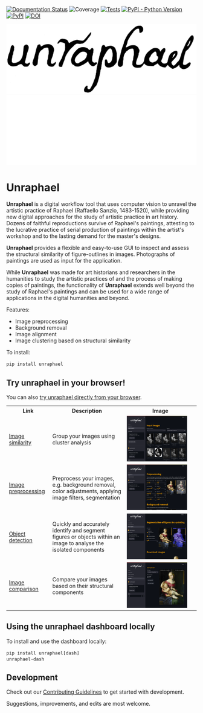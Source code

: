 [![Documentation Status](https://readthedocs.org/projects/unraphael/badge/?version=latest)](https://unraphael.readthedocs.io/en/latest/?badge=latest)
![Coverage](https://gist.githubusercontent.com/stefsmeets/808729a4ba7f123f650e32c499e143a4/raw/covbadge.svg)
[![Tests](https://github.com/DecodingRaphael/unraphael/actions/workflows/tests.yaml/badge.svg)](https://github.com/DecodingRaphael/unraphael/actions/workflows/tests.yaml)
[![PyPI - Python Version](https://img.shields.io/pypi/pyversions/unraphael)](https://pypi.org/project/unraphael/)
[![PyPI](https://img.shields.io/pypi/v/unraphael.svg?style=flat)](https://pypi.org/project/unraphael/)
[![DOI](https://zenodo.org/badge/DOI/10.5281/zenodo.11192044.svg)](https://doi.org/10.5281/zenodo.11192044)

![Unraphael banner](https://raw.githubusercontent.com/DecodingRaphael/unraphael/main/src/unraphael/data/logo.png#gh-light-mode-only)
![Unraphael banner](https://raw.githubusercontent.com/DecodingRaphael/unraphael/main/src/unraphael/data/logo-dark.png#gh-dark-mode-only)

# Unraphael

**Unraphael** is a digital workflow tool that uses computer vision to unravel the artistic practice of Raphael (Raffaello Sanzio, 1483-1520), while providing new digital approaches for the study of artistic practice in art history. Dozens of faithful reproductions survive of Raphael's paintings, attesting to the lucrative practice of serial production of paintings within the artist's workshop and to the lasting demand for the master's designs.

**Unraphael** provides a flexible and easy-to-use GUI to inspect and assess the structural similarity of figure-outlines in images. Photographs of paintings are used as input for the application.

While **Unraphael** was made for art historians and researchers in the humanities to study the artistic practices of and the process of making copies of paintings, the functionality of **Unraphael** extends well beyond the study of Raphael's paintings and can be used for a wide range of applications in the digital humanities and beyond.

Features:
- Image preprocessing
- Background removal
- Image alignment
- Image clustering based on structural similarity

To install:

```console
pip install unraphael
```

## Try unraphael in your browser!

You can also [try unraphael directly from your browser](https://unraphael.streamlit.app/).

<table>
  <tr>
    <th>Link</th>
    <th>Description</th>
    <th>Image</th>
  </tr>
  <tr>
    <td><a href =https://unraphael.streamlit.app/image_similarity>Image similarity</a></td>
    <td>Group your images using cluster analysis</td>
    <td><img src="https://raw.githubusercontent.com/DecodingRaphael/unraphael/main/docs/_static/dash_image_sim.png" alt="Image similarity" width="90%"/></td>
  </tr>
  <tr>
    <td><a href =https://unraphael.streamlit.app/image_similarity>Image preprocessing</a></td>
    <td>Preprocess your images, e.g. background removal, color adjustments, applying image filters, segmentation</td>
    <td><img src="https://raw.githubusercontent.com/DecodingRaphael/unraphael/main/docs/_static/dash_preprocess.png" alt="Image preprocessing" width="90%"/></td>
  </tr>
  <tr>
    <td><a href =https://unraphael.streamlit.app/image_similarity>Object detection</a></td>
    <td>Quickly and accurately identify and segment figures or objects within an image to analyse the isolated components</td>
    <td><img src="https://raw.githubusercontent.com/DecodingRaphael/unraphael/main/docs/_static/dash_detect.png" alt="Object detection" width="90%"/></td>
  </tr>
  <tr>
    <td><a href =https://unraphael.streamlit.app/image_similarity>Image comparison</a></td>
    <td>Compare your images based on their structural components</td>
    <td><img src="https://raw.githubusercontent.com/DecodingRaphael/unraphael/main/docs/_static/dash_compare.png" alt="Image comparison" width="90%"/></td>
  </tr>
</table>

## Using the unraphael dashboard locally

To install and use the dashboard locally:

```console
pip install unraphael[dash]
unraphael-dash
```

## Development

Check out our [Contributing Guidelines](CONTRIBUTING.md#Getting-started-with-development) to get started with development.

Suggestions, improvements, and edits are most welcome.
